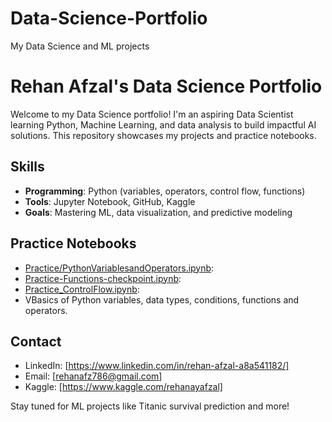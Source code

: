 # Data-Science-Portfolio
My Data Science and ML projects
# Rehan Afzal's Data Science Portfolio
Welcome to my Data Science portfolio! I'm an aspiring Data Scientist learning Python, Machine Learning, and data analysis to build impactful AI solutions. This repository showcases my projects and practice notebooks.

## Skills
- **Programming**: Python (variables, operators, control flow, functions)
- **Tools**: Jupyter Notebook, GitHub, Kaggle
- **Goals**: Mastering ML, data visualization, and predictive modeling

## Practice Notebooks
- [Practice/PythonVariablesandOperators.ipynb](Practice/PythonVariablesandOperators.ipynb):
- [Practice-Functions-checkpoint.ipynb](Practice-Functions-checkpoint.ipynb):
- [Practice_ControlFlow.ipynb](Practice_ControlFlow.ipynb):
- VBasics of Python variables, data types, conditions, functions and operators.

## Contact
- LinkedIn: [https://www.linkedin.com/in/rehan-afzal-a8a541182/]
- Email: [rehanafz786@gmail.com]
- Kaggle: [https://www.kaggle.com/rehanayafzal]

Stay tuned for ML projects like Titanic survival prediction and more!
